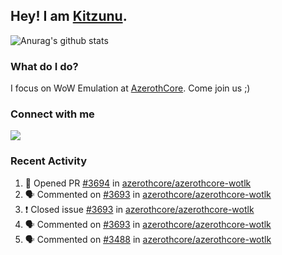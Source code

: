 ## Hey! I am [Kitzunu](https://Github.com/Kitzunu).

![Anurag's github stats](https://github-readme-stats.kitzunu.vercel.app/api?username=Kitzunu&show_icons=true)

### What do I do?

I focus on WoW Emulation at [AzerothCore](https://Github.com/AzerothCore). Come join us ;)

### Connect with me
[![](https://img.shields.io/badge/AzerothCore%20Discord-Connect%20with%20me!-green)](https://discord.com/invite/gkt4y2x)

### Recent Activity

<!--START_SECTION:activity-->
1. 💪 Opened PR [#3694](https://github.com/azerothcore/azerothcore-wotlk/pull/3694) in [azerothcore/azerothcore-wotlk](https://github.com/azerothcore/azerothcore-wotlk)
2. 🗣 Commented on [#3693](https://github.com/azerothcore/azerothcore-wotlk/issues/3693) in [azerothcore/azerothcore-wotlk](https://github.com/azerothcore/azerothcore-wotlk)
3. ❗️ Closed issue [#3693](https://github.com/azerothcore/azerothcore-wotlk/issues/3693) in [azerothcore/azerothcore-wotlk](https://github.com/azerothcore/azerothcore-wotlk)
4. 🗣 Commented on [#3693](https://github.com/azerothcore/azerothcore-wotlk/issues/3693) in [azerothcore/azerothcore-wotlk](https://github.com/azerothcore/azerothcore-wotlk)
5. 🗣 Commented on [#3488](https://github.com/azerothcore/azerothcore-wotlk/issues/3488) in [azerothcore/azerothcore-wotlk](https://github.com/azerothcore/azerothcore-wotlk)
<!--END_SECTION:activity-->

